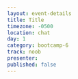```yaml
---
layout: event-details
title: Title
timezone: -0500
location: chat
day: 1
category: bootcamp-6
track: noob
presenter:
published: false
---
```

